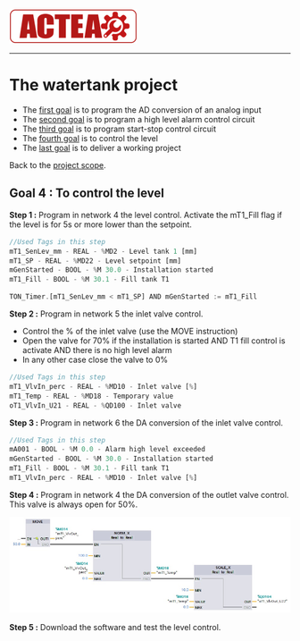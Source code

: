 ![ACTEA](/Logo_ACTEA_2.png)
_____________________________________
# The watertank project
-   The [first goal](Ex07/Subchapter04_01.md) is to program the AD conversion of an analog input
-   The [second goal](Ex07/Subchapter04_02.md) is to program a high level alarm control circuit
-   The [third goal](Ex07/Subchapter04_03.md) is to program start-stop control circuit
-   The [fourth goal](Ex07/Subchapter04_04.md) is to control the level
-   The [last goal](Ex07/Subchapter04_05.md) is to deliver a working project

Back to the [project scope](Ex07/Subchapter04.md).

## Goal 4 : To control the level
**Step 1 :** Program in network 4 the level control. Activate the mT1_Fill flag if the level is for 5s or more lower than the setpoint.

```javascript
//Used Tags in this step
mT1_SenLev_mm - REAL - %MD2 - Level tank 1 [mm]
mT1_SP - REAL - %MD22 - Level setpoint [mm]
mGenStarted - BOOL - %M 30.0 - Installation started
mT1_Fill - BOOL - %M 30.1 - Fill tank T1
```

```javascript
TON_Timer.[mT1_SenLev_mm < mT1_SP] AND mGenStarted := mT1_Fill

```

**Step 2 :** Program in network 5 the inlet valve control.
- Control the % of the inlet valve (use the MOVE instruction)
- Open the valve for 70% if the installation is started AND T1 fill control is activate AND there is no high level alarm
- In any other case close the valve to 0%

```javascript
//Used Tags in this step
mT1_VlvIn_perc - REAL - %MD10 - Inlet valve [%]
mT1_Temp - REAL - %MD18 - Temporary value
oT1_VlvIn_U21 - REAL - %QD100 - Inlet valve
```

**Step 3 :** Program in network 6 the DA conversion of the inlet valve control.

```javascript
//Used Tags in this step
mA001 - BOOL - %M 0.0 - Alarm high level exceeded
mGenStarted - BOOL - %M 30.0 - Installation started
mT1_Fill - BOOL - %M 30.1 - Fill tank T1
mT1_VlvIn_perc - REAL - %MD10 - Inlet valve [%]
```

**Step 4 :** Program in network 4 the DA conversion of the outlet valve control. This valve is always open for 50%.

![DA Conversion outlet valve](../Ex07/Images/conversion_outlet.jpg)

**Step 5 :** Download the software and test the level control.
